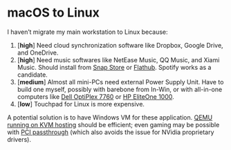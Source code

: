 # macOS to Linux

I haven’t migrate my main workstation to Linux because:

 1. [**high**] Need cloud synchronization software like Dropbox, Google Drive, and OneDrive.
 1. [**high**] Need music softwares like NetEase Music, QQ Music, and Xiami Music. Should install from [Snap Store](https://snapcraft.io/store) or [Flathub](https://flathub.org). Spotify works as a candidate.
 1. [**medium**] Almost all mini-PCs need external Power Supply Unit. Have to build one myself, possibly with barebone from In-Win, or with all-in-one computers like [Dell OptiPlex 7760](https://www.dell.com/en-us/work/shop/desktop-and-all-in-one-pcs/optiplex-7760-all-in-one/spd/optiplex-7760-aio) or [HP EliteOne 1000](https://www8.hp.com/us/en/elite-family/eliteone-1000-aio.html).
 1. [**low**] Touchpad for Linux is more expensive.

 A potential solution is to have Windows VM for these application. [QEMU running on KVM hosting](https://en.wikipedia.org/wiki/QEMU#Operating_modes) should be efficient; even gaming may be possible with [PCI passthrough](https://wiki.archlinux.org/index.php/PCI_passthrough_via_OVMF) (which also avoids the issue for NVidia proprietary drivers).
